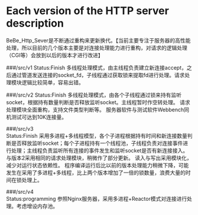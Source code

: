 Each version of the HTTP server description
==================================
BeBe_Http_Sever是不断通过重构来更新换代。【当前主要专注于服务器的高性能处理，所以目前的几个版本主要是对连接处理能力进行重构，对请求的逻辑处理（CGI等）会放到以后的版本才进行改进】

###/src/v1
        Status:Finish
        多线程处理模式，由主线程负责建立新连接accept，之后通过管道发送连接的socket_fd，子线程通过获取锁来提取fd进行处理。请求处理模块逻辑比较简单，容易出错。

###/src/v2
        Status:Finish
        多线程处理模式，由各个子线程通过锁来持有监听socket，根据持有数量判断是否释放监听socket。主线程暂时作空转处理。
        请求处理模块全面重构，支持文件类型判断等。
        服务器软件与测试软件Webbench同机测试可达到10K连接量。

###/src/v3  
        Status:Finish
        采用多进程+多线程模型，各个子进程根据持有时间和新连接数量判断是否释放监听socket；每个子进程持有一个线程池，子线程负责对连接事件进行处理；主线程负责监听所有连接的事件发生和监听socket是否有新连接接入。
        与版本2采用相同的请求处理模块，稍微作了部分更新。
        读入与写出采用模块化，减少对运行状态依赖性。
        程序编译运行后比以前的版本处理能力稍微下降，可能发生在采用了多进程+多线程，比上两个版本增加了一倍的锁数量，浪费大量的时间在锁处理上。

###/src/v4  
        Status:programming
        参照Nginx服务器，采用多进程+Reactor模式对连接进行处理。考虑增设内存池。
        
